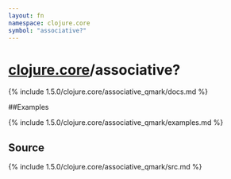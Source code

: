 ```yaml
---
layout: fn
namespace: clojure.core
symbol: "associative?"
---
```


# [clojure.core](../)/associative?

{% include 1.5.0/clojure.core/associative_qmark/docs.md %}

##Examples

{% include 1.5.0/clojure.core/associative_qmark/examples.md %}
## Source
{% include 1.5.0/clojure.core/associative_qmark/src.md %}

